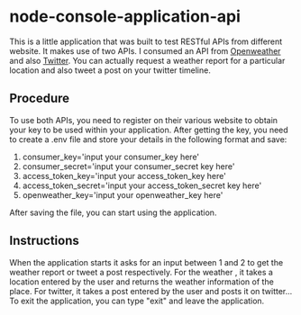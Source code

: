 # node-console-application-api

This is a little application that was built to test RESTful APIs from different website.
It makes use of two APIs. I consumed an API from [Openweather](www.openweather.org) and also [Twitter](https://twitter.com). You can actually request a weather report for a particular location and also tweet a post on your twitter timeline.

## Procedure
To use both APIs, you need to register on their various website to obtain your key to be used within your application. After getting the key, you need to create a .env file and store your details in the following format and save:

1. consumer_key='input your consumer_key here'
2. consumer_secret='input your consumer_secret key here'
3. access_token_key='input your access_token_key here'
4. access_token_secret='input your access_token_secret key here'
5. openweather_key='input your openweather_key here'

After saving the file, you can start using the application.

## Instructions
When the application starts it asks for an input between 1 and 2 to get the weather report or tweet a post respectively.
For the weather , it takes a location entered by the user and returns the weather information of the place.
For twitter, it takes a post entered by the user and posts it on twitter...
To exit the application, you can type "exit" and leave the application.

